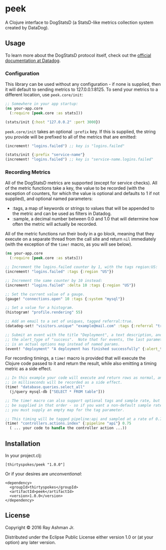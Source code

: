 # peek

A Clojure interface to DogStatsD (a StatsD-like metrics collection system created by DataDog).

## Usage

To learn more about the DogStatsD protocol itself, check out the [official documentation at Datadog](http://docs.datadoghq.com/guides/dogstatsd/).

### Configuration

This library can be used without any configuration - if none is supplied, then it will default to sending metrics to 127.0.0.1:8125.  To send your metrics to a different location, use `peek.core/init`:

```clojure
;; Somewhere in your app startup:
(ns your-app.core
  (:require [peek.core :as stats]))

(stats/init {:host "127.0.0.2" :port 3000})
```

`peek.core/init` takes an optional `:prefix` key.  If this is supplied, the string you provide will be prefixed to all of the metrics that are emitted:

```clojure
(increment! "logins.failed") ;; key is "logins.failed"

(stats/init {:prefix "service-name"}
(increment! "logins.failed") ;; key is "service-name.logins.failed"
```

### Recording Metrics

All of the DogStatsD metrics are supported (except for service checks).  All of the metric functions take a key, the value to be recorded (with the exception of counters, for which the value is optional and defaults to 1 if not supplied), and optional named parameters:

- :tags, a map of keywords or strings to values that will be appended to the metric and can be used as filters in Datadog.
- :sample, a decimal number between 0.0 and 1.0 that will determine how often the metric will actually be recorded.

All of the metric functions run their body in a go block, meaning that they execute on a separate thread from the call site and return `nil` immediately (with the exception of the `time!` macro, as you will see below).

```clojure
(ns your-app.core
  (:require [peek.core :as stats]))

;; Increment the logins.failed counter by 1, with the tags region:US:
(increment! "logins.failed" :tags {:region "US"})

;; Increment the same counter by 10 instead:
(increment! "logins.failed" :delta 10 :tags {:region "US"})

;; Set the current value of a gauge.
(gauge! "connections.open" 10 :tags {:system "mysql"})

;; Set a value for a histogram.
(histogram! "profile.rendering" 55)

;; Add an email to a set of uniques, tagged referral:true.
(datadog-set! "visitors.unique" "example@mail.com" :tags {:referral "true"})

;; Submit an event with the title "Deployment", a text description, and
;; the alert_type of "success".  Note that for events, the last parameter
;; is an actual options map instead of named params.
(event! "deployment" "A deployment has finished successfully" {:alert_type "success"})
```

For recording timings, a `time!` macro is provided that will execute the Clojure code passed to it and return the result, while also emitting a timing metric as a side effect.

```clojure
;; In this example your code will execute and return rows as normal, and the execution time
;; in milliseconds will be recorded as a side effect.
(time! "database.queries.select_all"
  (j/query mysql-db ["SELECT * FROM table"]))

;; The time! macro can also support optional tags and sample rate, but they must
;; be supplied in that order - so if you want a non-default sample rate but no tags,
;; you must supply an empty map for the tag parameter.

;; This timing will be tagged pipeline:api and sampled at a rate of 0.75.
(time! "controllers.actions.index" {:pipeline "api"} 0.75
  ( ... your code to handle the controller action ...))
```

## Installation

In your project.clj: 

```
[thirtyspokes/peek "1.0.0"]
```

Or if your desires are *unconventional*:

```
<dependency>
  <groupId>thirtyspokes</groupId>
  <artifactId>peek</artifactId>
  <version>1.0.0</version>
</dependency>
```

## License

Copyright © 2016 Ray Ashman Jr.

Distributed under the Eclipse Public License either version 1.0 or (at
your option) any later version.
